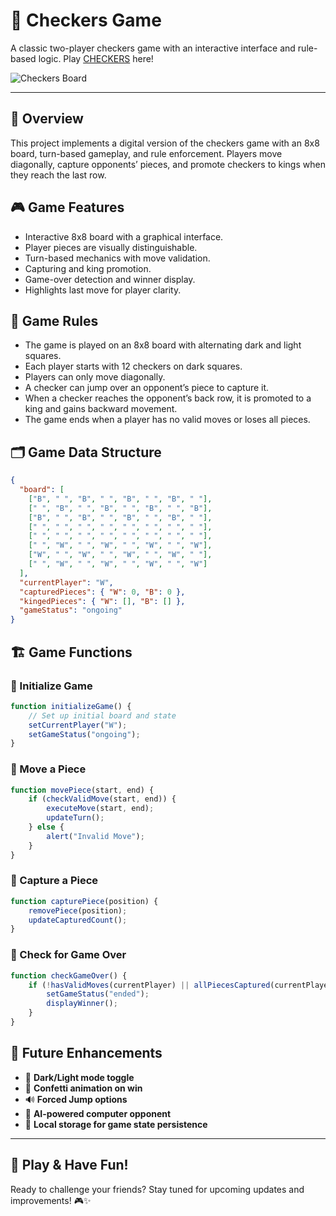 # 🏁 Checkers Game

A classic two-player checkers game with an interactive interface and rule-based logic. Play [CHECKERS](https://clairecleverlamb.github.io/Checkers-game/) here!


![Checkers Board](https://media.istockphoto.com/id/155371886/photo/white-chess-king-among-lying-down-black-pawns-on-chessboard.webp?a=1&b=1&s=612x612&w=0&k=20&c=tgFD7BlBMA18O1JutbGdk5M-eFxsD0oHJqX7FLFJR04=)

---

## 🎯 Overview
This project implements a digital version of the checkers game with an 8x8 board, turn-based gameplay, and rule enforcement. Players move diagonally, capture opponents’ pieces, and promote checkers to kings when they reach the last row.

## 🎮 Game Features
- Interactive 8x8 board with a graphical interface.
- Player pieces are visually distinguishable.
- Turn-based mechanics with move validation.
- Capturing and king promotion.
- Game-over detection and winner display.
- Highlights last move for player clarity.

## 📜 Game Rules
- The game is played on an 8x8 board with alternating dark and light squares.
- Each player starts with 12 checkers on dark squares.
- Players can only move diagonally.
- A checker can jump over an opponent’s piece to capture it.
- When a checker reaches the opponent’s back row, it is promoted to a king and gains backward movement.
- The game ends when a player has no valid moves or loses all pieces.

## 🗂️ Game Data Structure
```json
{
  "board": [
    ["B", " ", "B", " ", "B", " ", "B", " "],
    [" ", "B", " ", "B", " ", "B", " ", "B"],
    ["B", " ", "B", " ", "B", " ", "B", " "],
    [" ", " ", " ", " ", " ", " ", " ", " "],
    [" ", " ", " ", " ", " ", " ", " ", " "],
    [" ", "W", " ", "W", " ", "W", " ", "W"],
    ["W", " ", "W", " ", "W", " ", "W", " "],
    [" ", "W", " ", "W", " ", "W", " ", "W"]
  ],
  "currentPlayer": "W",
  "capturedPieces": { "W": 0, "B": 0 },
  "kingedPieces": { "W": [], "B": [] },
  "gameStatus": "ongoing"
}
```

## 🏗️ Game Functions
### 🔹 Initialize Game
```javascript
function initializeGame() {
    // Set up initial board and state
    setCurrentPlayer("W");
    setGameStatus("ongoing");
}
```
### 🔹 Move a Piece
```javascript
function movePiece(start, end) {
    if (checkValidMove(start, end)) {
        executeMove(start, end);
        updateTurn();
    } else {
        alert("Invalid Move");
    }
}
```
### 🔹 Capture a Piece
```javascript
function capturePiece(position) {
    removePiece(position);
    updateCapturedCount();
}
```
### 🔹 Check for Game Over
```javascript
function checkGameOver() {
    if (!hasValidMoves(currentPlayer) || allPiecesCaptured(currentPlayer)) {
        setGameStatus("ended");
        displayWinner();
    }
}
```

## 🚀 Future Enhancements
- 🎨 **Dark/Light mode toggle**
- 🎉 **Confetti animation on win**
- 🔊 **Forced Jump options**
- 🤖 **AI-powered computer opponent**
- 💾 **Local storage for game state persistence**

---
## 🎲 Play & Have Fun!
Ready to challenge your friends? Stay tuned for upcoming updates and improvements! 🎮✨



